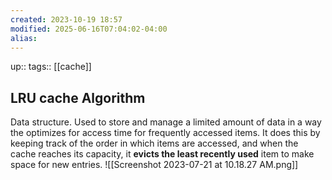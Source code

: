 ```yaml
---
created: 2023-10-19 18:57
modified: 2025-06-16T07:04:02-04:00
alias: 
---
```

up::
tags:: [[cache]]

## LRU cache Algorithm

Data structure. Used to store and manage a limited amount of data in a way the optimizes for access time for frequently accessed items.
    It does this by keeping track of the order in which items are accessed, and when the cache reaches its capacity, it **evicts the least recently used** item to make space for new entries.
    ![[Screenshot 2023-07-21 at 10.18.27 AM.png]]
